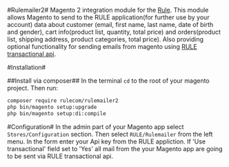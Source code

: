 #Rulemailer2#
Magento 2 integration module for the [Rule](https://www.rule.se/). This module allows Magento to send to the RULE application(for further use by your account) data about customer (email, first name, last name, date of birth and gender), cart info(product list, quantity, total price) and orders(product list, shipping address, product categories, total price). Also providing optional functionality for sending emails from magento using [RULE transactional api](https://rule.se/apidoc/#transactions).

#Installation#

##Install via composer##
In the terminal `cd` to the root of your magento project. Then run:
```bash
composer require rulecom/rulemailer2
php bin/magento setup:upgrade
php bin/magento setup:di:compile
```



#Configuration#
In the admin part of your Magento app select `Stores/Configuration` section. Then select `RULE/Rulemailer` from the left menu.
In the form enter your Api key from the RULE appliction. If 'Use transactional' field set to 'Yes' all mail from the your Magento app are going to be sent via RULE transactional api.